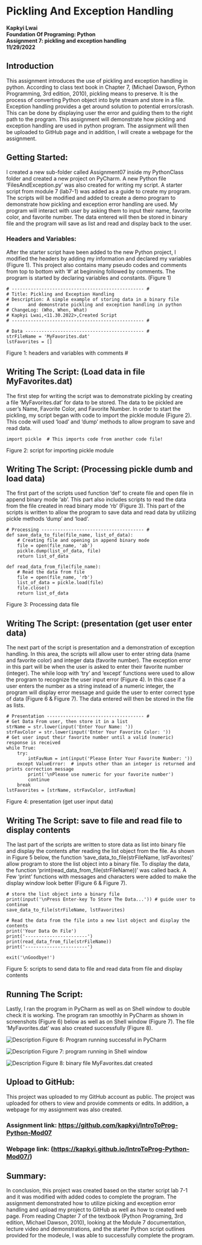# Pickling And Exception Handling
**Kapkyi Lwai**  
**Foundation Of Programing: Python**  
**Assignment 7: pickling and exception handling**  
**11/29/2022**      
## Introduction 
This assignment introduces the use of pickling and exception handling in python.  According to class text book in Chapter 7, (Michael Dawson, Python Programming, 3rd edition, 2010), pickling means to preserve. It is the process of converting Python object into byte stream and store in a file. Exception handling provides a get around solution to potential errors/crash. This can be done by displaying user the error and guiding them to the right path to the program. This assignment will demonstrate how pickling and exception handling are used in python program. The assignment will then be uploaded to GitHub page and in addition, I will create a webpage for the assignment. 
## Getting Started: 
I created a new sub-folder called Assignment07 inside my PythonClass folder and created a new project on PyCharm. A new Python file ‘FilesAndException.py’ was also created for writing my script. A starter script from module 7 (lab7-1) was added as a guide to create my program. The scripts will be modified and added to create a demo program to demonstrate how pickling and exception error handling are used. My program will interact with user by asking them to input their name, favorite color, and favorite number. The data entered will then be stored in binary file and the program will save as list and read and display back to the user. 
### Headers and Variables: 
After the starter script have been added to the new Python project, I modified the headers by adding my information and declared my variables (Figure 1).  This project also contains many pseudo codes and comments from top to bottom with ‘#’ at beginning followed by comments.  The program is started by declaring variables and constants. (Figure 1)
```
# ------------------------------------------------- #
# Title: Pickling and Exception Handling
# Description: A simple example of storing data in a binary file
#       and demonstrate pickling and exception handling in python
# ChangeLog: (Who, When, What)
# Kapkyi Lwai,<11.30.2022>,Created Script
# ------------------------------------------------- #

# Data -------------------------------------------- #
strFileName = 'MyFavorites.dat'
lstFavorites = []
```
Figure 1: headers and variables with comments #
## Writing The Script: (Load data in file MyFavorites.dat)
The first step for writing the script was to demonstrate pickling by creating a file ‘MyFavorites.dat’ for data to be stored. The data to be pickled are user’s Name, Favorite Color, and Favorite Number. In order to start the pickling, my script began with code to import the pickle module (Figure 2). This code will used ‘load’ and ‘dump’ methods to allow program to save and read data. 
```
import pickle  # This imports code from another code file!
```
Figure 2: script for importing pickle module 
## Writing The Script: (Processing pickle dumb and load data) 
The first part of the scripts used function ‘def’ to create file and open file in append binary mode ‘ab’. This part also includes scripts to read the data from the file created in read binary mode ‘rb’ (Figure 3). This part of the scripts is written to allow the program to save data and read data by utilizing pickle methods ‘dump’ and ‘load’. 
```
# Processing -------------------------------------- #
def save_data_to_file(file_name, list_of_data):
    # Creating file and opening in append binary mode
    file = open(file_name, 'ab')
    pickle.dump(list_of_data, file)
    return list_of_data

def read_data_from_file(file_name):
    # Read the data from file
    file = open(file_name, 'rb')
    list_of_data = pickle.load(file)
    file.close()
    return list_of_data
```
Figure 3: Processing data file 

## Writing The Script: (presentation (get user enter data)
The next part of the script is presentation and a demonstration of exception handling. In this area, the scripts will allow user to enter string data (name and favorite color) and integer data (favorite number). The exception error in this part will be when the user is asked to enter their favorite number (integer). The while loop with ‘try’ and ‘except’ functions were used to allow the program to recognize the user input error (Figure 4). In this case if a user enters the number as a string instead of a numeric integer, the program will display error message and guide the user to enter correct type of data (Figure 6 & Figure 7).  The data entered will then be stored in the file as lists. 
```
# Presentation ------------------------------------ #
# Get Data From user, then store it in a list
strName = str.lower(input('Enter Your Name: '))
strFavColor = str.lower(input('Enter Your Favorite Color: '))
# Get user input their favorite number until a valid (numeric) response is received
while True:
    try:
        intFavNum = int(input('Please Enter Your Favorite Number: '))
    except ValueError:  # inputs other than an integer is returned and prints correction message
        print('\nPlease use numeric for your favorite number')
        continue
    break
lstFavorites = [strName, strFavColor, intFavNum]
```
Figure 4: presentation (get user input data)

## Writing The Script: save to file and read file to display contents 
The last part of the scripts are written to store data as list into binary file and display the contents after reading the list object from the file. As shown in Figure 5 below, the function ‘save_data_to_file(strFileName, lstFavorites)’ allow program to store the list object into a binary file. To display the data, the function ‘print(read_data_from_file(strFileName))’ was called back.  A Few ‘print’ functions with messages and characters were added to make the display window look better (Figure 6 & Figure 7). 
```
# store the list object into a binary file
print(input('\nPress Enter-key To Store The Data...')) # guide user to continue
save_data_to_file(strFileName, lstFavorites)

# Read the data from the file into a new list object and display the contents
print('Your Data On File')
print('-----------------------')
print(read_data_from_file(strFileName))
print('-----------------------')

exit('\nGoodbye!')
```
Figure 5: scripts to send data to file and read data from file and display contents

## Running The Script: 
Lastly, I ran the program in PyCharm as well as on Shell window to double check it is working. The program ran smoothly in PyCharm as shown in screenshots (Figure 6) below as well as on Shell window (Figure 7). The file ‘MyFavorites.dat’ was also created successfully (Figure 8).

![Description](https://github.com/kapkyi/IntroToProg-Python-Mod07/blob/main/Screen%20Shot%2006.png)
Figure 6: Program running successful in PyCharm

![Description](https://github.com/kapkyi/IntroToProg-Python-Mod07/blob/main/Screen%20Shot%2007.png)
Figure 7: program running in Shell window

![Description](https://github.com/kapkyi/IntroToProg-Python-Mod07/blob/main/Screen%20Shot%2008.png)
Figure 8: binary file MyFavorites.dat created 

## Upload to GitHub: 
This project was uploaded to my GitHub account as public. The project was uploaded for others to view and provide comments or edits. In addition, a webpage for my assignment was also created.

### Assignment link: https://github.com/kapkyi/IntroToProg-Python-Mod07 
### Webpage link: (https://kapkyi.github.io/IntroToProg-Python-Mod07/)


## Summary: 
In conclusion, this project was created based on the starter script lab 7-1 and it was modified with added codes to complete the program. The assignment demonstrated how to utilize picking and exception error handling and upload my project to GitHub as well as how to created web page. From reading Chapter 7 of the textbook (Python Programing, 3rd edition, Michael Dawson, 2010), looking at the Module 7 documentation, lecture video and demonstrations, and the starter Python script outlines provided for the modeule, I was able to successfully complete the program. 
